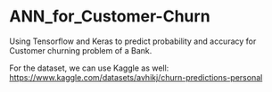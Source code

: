 # ANN_for_Customer-Churn
Using Tensorflow and Keras to predict probability and accuracy for Customer churning problem of a Bank.

For the dataset, we can use Kaggle as well:
https://www.kaggle.com/datasets/avhikj/churn-predictions-personal
